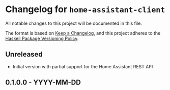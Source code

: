 # Changelog for `home-assistant-client`

All notable changes to this project will be documented in this file.

The format is based on [Keep a Changelog](https://keepachangelog.com/en/1.0.0/),
and this project adheres to the
[Haskell Package Versioning Policy](https://pvp.haskell.org/).

## Unreleased

- Initial version with partial support for the Home Assistant REST API

## 0.1.0.0 - YYYY-MM-DD
